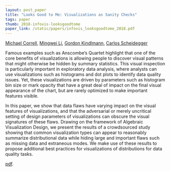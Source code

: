 ```yaml
---
layout: post_paper
title: "Looks Good to Me: Visualizations as Sanity Checks"
tags: paper
thumb: 2018-infovis-looksgoodtome
paper_link: /static/papers/infovis_looksgoodtome_2018.pdf
---
```


[Michael Correll](https://research.tableau.com/user/michael-correll), [Mingwei Li](http://hdc.cs.arizona.edu/~mwli/), [Gordon Kindlmann](), [Carlos Scheidegger](/)

Famous examples such as Anscombe’s Quartet highlight that one of the
core benefits of visualizations is allowing people to discover visual
patterns that might otherwise be hidden by summary statistics. This
visual inspection is particularly important in exploratory data
analysis, where analysts can use visualizations such as histograms and
dot plots to identify data quality issues. Yet, these visualizations
are driven by parameters such as histogram bin size or mark opacity
that have a great deal of impact on the final visual appearance of the
chart, but are rarely optimized to make important features visible.

In this paper, we show that data flaws have varying impact on the
visual features of visualizations, and that the adversarial or merely
uncritical setting of design parameters of visualizations can obscure
the visual signatures of these flaws. Drawing on the framework of
Algebraic Visualization Design, we present the results of a
crowdsourced study showing that common visualization types can appear
to reasonably summarize distributional data while hiding large and
important flaws such as missing data and extraneous modes. We make use
of these results to propose additional best practices for
visualizations of distributions for data quality tasks.

[pdf](/static/papers/infovis_looksgoodtome_2018.pdf).
